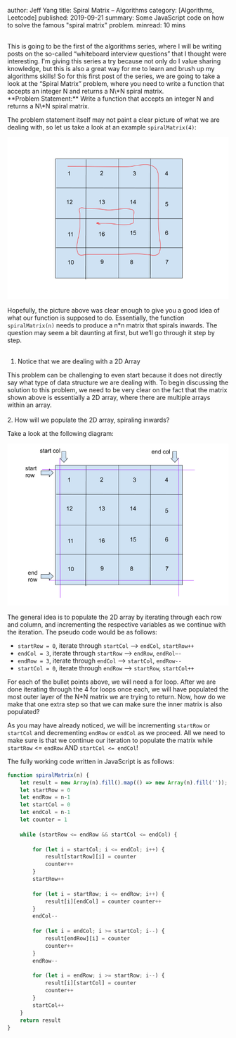 author: Jeff Yang
title: Spiral Matrix – Algorithms
category: [Algorithms, Leetcode]
published: 2019-09-21
summary: Some JavaScript code on how to solve the famous "spiral matrix" problem.
minread: 10 mins

<br>
This is going to be the first of the algorithms series, where I will be writing posts on the so-called “whiteboard interview questions” that I thought were interesting. I'm giving this series a try because not only do I value sharing knowledge, but this is also a great way for me to learn and brush up my algorithms skills! So for this first post of the series, we are going to take a look at the “Spiral Matrix” problem, where you need to write a function that accepts an integer N and returns a N\*N spiral matrix.  
<br>
**Problem Statement:** Write a function that accepts an integer N and returns a N\*N spiral matrix.

The problem statement itself may not paint a clear picture of what we are dealing with, so let us take a look at an example `spiralMatrix(4)`:  

<div class="container text-center">
    <img
        class="img-fluid" 
        src="../../static/upload/spiral_matrix_1.jpg" 
    >
</div>

Hopefully, the picture above was clear enough to give you a good idea of what our function is supposed to do. Essentially, the function `spiralMatrix(n)` needs to produce a n\*n matrix that spirals inwards. The question may seem a bit daunting at first, but we’ll go through it step by step.<br><br>
1. Notice that we are dealing with a 2D Array

This problem can be challenging to even start because it does not directly say what type of data structure we are dealing with. To begin discussing the solution to this problem, we need to be very clear on the fact that the matrix shown above is essentially a 2D array, where there are multiple arrays within an array.<br><br>
2. How will we populate the 2D array, spiraling inwards?

Take a look at the following diagram:
<div class="container text-center">
    <img
        class="img-fluid" 
        src="../../static/upload/spiral_matrix_2.jpg" 
    >
</div>

The general idea is to populate the 2D array by iterating through each row and column, and incrementing the respective variables as we continue with the iteration. The pseudo code would be as follows:

* `startRow = 0`, iterate through `startCol` –> `endCol`, `startRow++`
* `endCol = 3`, iterate through `startRow` –> `endRow`,  `endRol—-`
* `endRow = 3`, iterate through `endCol` –> `startCol`, `endRow--`
* `startCol = 0`, iterate through `endRow` –> `startRow`, `startCol++` <br>

For each of the bullet points above, we will need a for loop. After we are done iterating through the 4 for loops once each, we will have populated the most outer layer of the N\*N matrix we are trying to return. Now, how do we make that one extra step so that we can make sure the inner matrix is also populated?

As you may have already noticed, we will be incrementing `startRow` or `startCol` and decrementing `endRow` or `endCol` as we proceed. All we need to make sure is that we continue our iteration to populate the matrix while `startRow` <= `endRow` AND `startCol <= endCol`!

The fully working code written in JavaScript is as follows:
```javascript
function spiralMatrix(n) {
    let result = new Array(n).fill().map(() => new Array(n).fill(''));
    let startRow = 0
    let endRow = n-1
    let startCol = 0
    let endCol = n-1
    let counter = 1

    while (startRow <= endRow && startCol <= endCol) {

        for (let i = startCol; i <= endCol; i++) {
            result[startRow][i] = counter
            counter++
        }
        startRow++

        for (let i = startRow; i <= endRow; i++) { 
            result[i][endCol] = counter counter++ 
        }
        endCol-- 

        for (let i = endCol; i >= startCol; i--) {
            result[endRow][i] = counter
            counter++
        }
        endRow--

        for (let i = endRow; i >= startRow; i--) {
            result[i][startCol] = counter
            counter++
        }
        startCol++
    }
    return result
}
```
